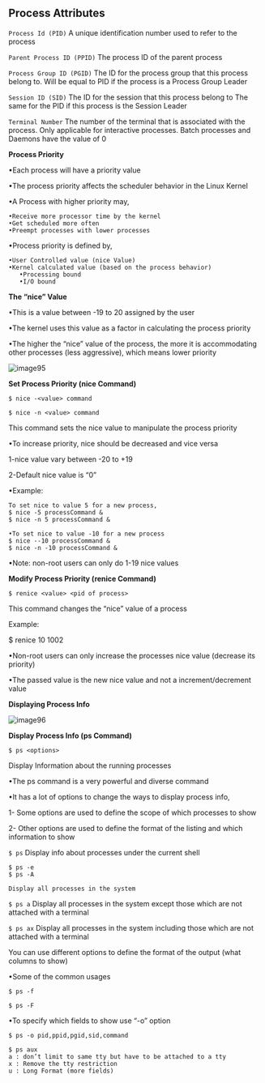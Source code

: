 ## Process Attributes

`Process Id (PID)` A unique identification number used to refer to the process

`Parent Process ID (PPID)` The process ID of the parent process

`Process Group ID (PGID)` The ID for the process group that this process belong to. Will be equal to PID if the process is a Process Group Leader

`Session ID (SID)` The ID for the session that this process belong to The same for the PID if this process is the Session Leader

`Terminal Number` The number of the terminal that is associated with the process. Only applicable for interactive processes. Batch processes and Daemons have the value of 0


**Process Priority**

•Each process will have a priority value

•The process priority affects the scheduler behavior in the Linux Kernel

•A Process with higher priority may,

```
•Receive more processor time by the kernel
•Get scheduled more often
•Preempt processes with lower processes
```

•Process priority is defined by,

```
•User Controlled value (nice Value)
•Kernel calculated value (based on the process behavior)
   •Processing bound
   •I/O bound
```

**The “nice” Value**

•This is a value between -19 to 20 assigned by the user

•The kernel uses this value as a factor in calculating the process priority

•The higher the “nice” value of the process, the more it is accommodating other processes (less aggressive), which means lower priority


![image95](https://github.com/user-attachments/assets/b8dbc517-a186-4754-9cd3-97e3145851eb)


**Set Process Priority (nice Command)**

`$ nice -<value> command`

`$ nice -n <value> command`

This command sets the nice value to manipulate the process priority

•To increase priority, nice should be decreased and vice versa

1-nice value vary between -20 to +19

2-Default nice value is “0”

•Example:

```
To set nice to value 5 for a new process,
$ nice -5 processCommand &
$ nice -n 5 processCommand &
```

```
•To set nice to value -10 for a new process
$ nice --10 processCommand &
$ nice -n -10 processCommand &
```

•Note: non-root users can only do 1-19 nice values


**Modify Process Priority (renice Command)**

`$ renice <value> <pid of process>`

This command changes the “nice” value of a process

Example:

$ renice 10 1002

•Non-root users can only increase the processes nice value (decrease its priority)

•The passed value is the new nice value and not a increment/decrement value

**Displaying Process Info**


![image96](https://github.com/user-attachments/assets/34344adf-5d82-4c4e-9f8a-ab126e3aed90)


**Display Process Info (ps Command)**

`$ ps <options>`

Display Information about the running processes

•The ps command is a very powerful and diverse command

•It has a lot of options to change the ways to display process info,

1- Some options are used to define the scope of which processes to show

2- Other options are used to define the format of the listing and which information to show


`$ ps` Display info about processes under the current shell

```
$ ps -e
$ ps -A

Display all processes in the system
```

`$ ps a` Display all processes in the system except those which are not attached with a terminal

`$ ps ax` Display all processes in the system including those which are not attached with a terminal


You can use different options to define the format of the output (what columns to show)

•Some of the common usages

`$ ps -f`

`$ ps -F`

•To specify which fields to show use “-o” option

`$ ps -o pid,ppid,pgid,sid,command`

```
$ ps aux
a : don’t limit to same tty but have to be attached to a tty
x : Remove the tty restriction
u : Long Format (more fields)
```






























